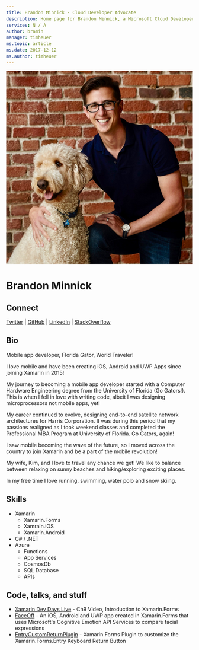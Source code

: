 ```yaml
---
title: Brandon Minnick - Cloud Developer Advocate
description: Home page for Brandon Minnick, a Microsoft Cloud Developer Advocate
services: N / A
author: bramin
manager: timheuer
ms.topic: article
ms.date: 2017-12-12
ms.author: timheuer
---
```


![Image of Brandon Minnick](media/profiles/brandon-minnick.jpg)

# Brandon Minnick

## Connect

[Twitter](https://twitter.com/intent/user?user_id=3418408341) | [GitHub](https://github.com/brminnick) | [LinkedIn](https://www.linkedin.com/in/brandon-minnick/) | [StackOverflow](https://stackoverflow.com/users/5953643/)

## Bio

Mobile app developer, Florida Gator, World Traveler!

I love mobile and have been creating iOS, Android and UWP Apps since joining Xamarin in 2015!

My journey to becoming a mobile app developer started with a Computer Hardware Engineering degree from the University of Florida (Go Gators!). This is when I fell in love with writing code, albeit I was designing microprocessors not mobile apps, yet!

My career continued to evolve, designing end-to-end satellite network architectures for Harris Corporation. It was during this period that my passions realigned as I took weekend classes and completed the Professional MBA Program at University of Florida. Go Gators, again!

I saw mobile becoming the wave of the future, so I moved across the country to join Xamarin and be a part of the mobile revolution!

My wife, Kim, and I love to travel any chance we get! We like to balance between relaxing on sunny beaches and hiking/exploring exciting places. 

In my free time I love running, swimming, water polo and snow skiing.


## Skills

* Xamarin
  * Xamarin.Forms
  * Xamrain.iOS
  * Xamarin.Android
* C# / .NET
* Azure
  * Functions
  * App Services
  * CosmosDb
  * SQL Database
  * APIs

## Code, talks, and stuff

* [Xamarin Dev Days Live](https://channel9.msdn.com/Events/Xamarin/Xamarin-Dev-Days-Live/Cross-platform-UI-with-XamarinForms) - Ch9 Video, Introduction to Xamarin.Forms 
* [FaceOff](https://github.com/brminnick/FaceOff) - An iOS, Android and UWP app created in Xamarin.Forms that uses Microsoft's Cognitive Emotion API Services to compare facial expressions
* [EntryCustomReturnPlugin](https://github.com/brminnick/EntryCustomReturnPlugin) - Xamarin.Forms Plugin to customize the Xamarin.Forms.Entry Keyboard Return Button
